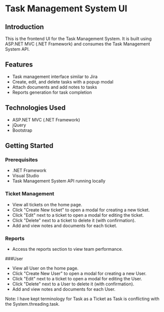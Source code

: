 # Task Management System UI

## Introduction
This is the frontend UI for the Task Management System. It is built using ASP.NET MVC (.NET Framework) and consumes the Task Management System API.

## Features
- Task management interface similar to Jira
- Create, edit, and delete tasks with a popup modal
- Attach documents and add notes to tasks
- Reports generation for task completion

## Technologies Used
- ASP.NET MVC (.NET Framework)
- jQuery
- Bootstrap

## Getting Started

### Prerequisites
- .NET Framework
- Visual Studio
- Task Management System API running locally


### Ticket Management

- View all tickets on the home page.
- Click "Create New ticket" to open a modal for creating a new ticket.
- Click "Edit" next to a ticket to open a modal for editing the ticket.
- Click "Delete" next to a ticket to delete it (with confirmation).
- Add and view notes and documents for each ticket.

### Reports

- Access the reports section to view team performance.

###User
- View all User on the home page.
- Click "Create New User" to open a modal for creating a new User.
- Click "Edit" next to a ticket to open a modal for editing the User.
- Click "Delete" next to a User to delete it (with confirmation).
- Add and view notes and documents for each User.

Note: I have kept terminology for Task as a Ticket as Task is conflicting with the System.threading.task.
